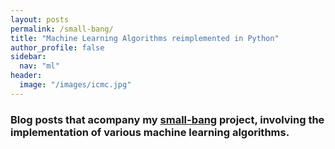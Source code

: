 ```yaml
---
layout: posts
permalink: /small-bang/
title: "Machine Learning Algorithms reimplemented in Python"
author_profile: false
sidebar:
  nav: "ml"
header:
  image: "/images/icmc.jpg"
---
```


### Blog posts that acompany my [small-bang](https://github.com/BrunoGomesCoelho/small-bang) project, involving the implementation of various machine learning algorithms.

